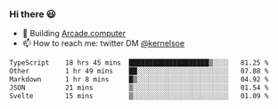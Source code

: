 ### Hi there 😃

- 🔨 Building [Arcade.computer](https://arcade.computer)
- 📫 How to reach me: twitter DM [@kernelsoe](https://twitter.com/kernelsoe)

<!--START_SECTION:waka-->

```txt
TypeScript    18 hrs 45 mins  ████████████████████▒░░░░   81.25 %
Other         1 hr 49 mins    ██░░░░░░░░░░░░░░░░░░░░░░░   07.88 %
Markdown      1 hr 8 mins     █▒░░░░░░░░░░░░░░░░░░░░░░░   04.92 %
JSON          21 mins         ▒░░░░░░░░░░░░░░░░░░░░░░░░   01.54 %
Svelte        15 mins         ▒░░░░░░░░░░░░░░░░░░░░░░░░   01.09 %
```

<!--END_SECTION:waka-->
